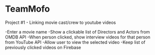# TeamMofo
Project #1 - Linking movie cast/crew to youtube videos

-Enter a movie name
-Show a clickable list of Directors and Actors from OMDB API
-When person clicked, show interview videos for that person from YouTube API
-Allow user to view the selected video
-Keep list of previously clicked videos on Firebase
